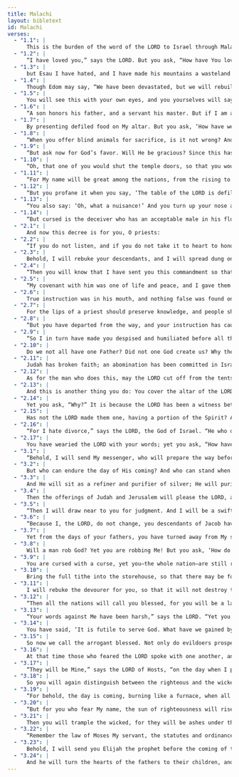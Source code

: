 ```yaml
---
title: Malachi
layout: bibletext
id: Malachi
verses:
  - "1.1": |
      This is the burden of the word of the LORD to Israel through Malachi:
  - "1.2": |
      “I have loved you,” says the LORD. But you ask, “How have You loved us?” “Was not Esau Jacob’s brother?” declares the LORD. “Yet Jacob I have loved,
  - "1.3": |
      but Esau I have hated, and I have made his mountains a wasteland and left his inheritance to the desert jackals.”
  - "1.4": |
      Though Edom may say, “We have been devastated, but we will rebuild the ruins,” this is what the LORD of Hosts says: “They may build, but I will demolish. They will be called the Land of Wickedness, and a people with whom the LORD is indignant forever.
  - "1.5": |
      You will see this with your own eyes, and you yourselves will say, ‘The LORD is great—even beyond the borders of Israel.’”
  - "1.6": |
      “A son honors his father, and a servant his master. But if I am a father, where is My honor? And if I am a master, where is your fear of Me?” says the LORD of Hosts to you priests who despise My name. “But you ask, ‘How have we despised Your name?’
  - "1.7": |
      By presenting defiled food on My altar. But you ask, ‘How have we defiled You?’ By saying that the table of the LORD is contemptible.”
  - "1.8": |
      “When you offer blind animals for sacrifice, is it not wrong? And when you present the lame and sick ones, is it not wrong? Why not offer them to your governor! Would he be pleased with you or show you favor?” asks the LORD of Hosts.
  - "1.9": |
      “But ask now for God’s favor. Will He be gracious? Since this has come from your hands, will He show you favor?” asks the LORD of Hosts.
  - "1.10": |
      “Oh, that one of you would shut the temple doors, so that you would no longer kindle useless fires on My altar! I take no pleasure in you,” says the LORD of Hosts, “and I will accept no offering from your hands.”
  - "1.11": |
      “For My name will be great among the nations, from the rising to the setting of the sun. In every place, incense and pure offerings will be presented in My name, because My name will be great among the nations,” says the LORD of Hosts.
  - "1.12": |
      “But you profane it when you say, ‘The table of the LORD is defiled, and as for its fruit, its food is contemptible.’”
  - "1.13": |
      “You also say: ‘Oh, what a nuisance!’ And you turn up your nose at it,” says the LORD of Hosts. “You bring offerings that are stolen, lame, or sick! Should I accept these from your hands?” asks the LORD.
  - "1.14": |
      “But cursed is the deceiver who has an acceptable male in his flock and vows to give it, but sacrifices a defective animal to the Lord. For I am a great King,” says the LORD of Hosts, “and My name is to be feared among the nations.”
  - "2.1": |
      And now this decree is for you, O priests:
  - "2.2": |
      “If you do not listen, and if you do not take it to heart to honor My name,” says the LORD of Hosts, “I will send a curse among you, and I will curse your blessings. Yes, I have already begun to curse them, because you are not taking it to heart.
  - "2.3": |
      Behold, I will rebuke your descendants, and I will spread dung on your faces, the waste from your feasts, and you will be carried off with it.”
  - "2.4": |
      “Then you will know that I have sent you this commandment so that My covenant with Levi may continue,” says the LORD of Hosts.
  - "2.5": |
      “My covenant with him was one of life and peace, and I gave them to him; it called for reverence, and he revered Me and stood in awe of My name.
  - "2.6": |
      True instruction was in his mouth, and nothing false was found on his lips. He walked with Me in peace and uprightness, and he turned many from iniquity.
  - "2.7": |
      For the lips of a priest should preserve knowledge, and people should seek instruction from his mouth, because he is the messenger of the LORD of Hosts.”
  - "2.8": |
      “But you have departed from the way, and your instruction has caused many to stumble. You have violated the covenant of Levi,” says the LORD of Hosts.
  - "2.9": |
      “So I in turn have made you despised and humiliated before all the people, because you have not kept My ways, but have shown partiality in matters of the law.”
  - "2.10": |
      Do we not all have one Father? Did not one God create us? Why then do we break faith with one another so as to profane the covenant of our fathers?
  - "2.11": |
      Judah has broken faith; an abomination has been committed in Israel and in Jerusalem. For Judah has profaned the LORD’s beloved sanctuary by marrying the daughter of a foreign god.
  - "2.12": |
      As for the man who does this, may the LORD cut off from the tents of Jacob everyone who is awake and aware—even if he brings an offering to the LORD of Hosts.
  - "2.13": |
      And this is another thing you do: You cover the altar of the LORD with tears, with weeping and groaning, because He no longer regards your offerings or receives them gladly from your hands.
  - "2.14": |
      Yet you ask, “Why?” It is because the LORD has been a witness between you and the wife of your youth, against whom you have broken faith, though she is your companion and your wife by covenant.
  - "2.15": |
      Has not the LORD made them one, having a portion of the Spirit? And why one? Because He seeks godly offspring. So guard yourselves in your spirit and do not break faith with the wife of your youth.
  - "2.16": |
      “For I hate divorce,” says the LORD, the God of Israel. “He who divorces his wife covers his garment with violence,” says the LORD of Hosts. So guard yourselves in your spirit and do not break faith.
  - "2.17": |
      You have wearied the LORD with your words; yet you ask, “How have we wearied Him?” By saying, “All who do evil are good in the sight of the LORD, and in them He delights,” or, “Where is the God of justice?”
  - "3.1": |
      “Behold, I will send My messenger, who will prepare the way before Me. Then the Lord whom you seek will suddenly come to His temple—the Messenger of the covenant, in whom you delight—see, He is coming,” says the LORD of Hosts.
  - "3.2": |
      But who can endure the day of His coming? And who can stand when He appears? For He will be like a refiner’s fire, like a launderer’s soap.
  - "3.3": |
      And He will sit as a refiner and purifier of silver; He will purify the sons of Levi and refine them like gold and silver. Then they will present offerings to the LORD in righteousness.
  - "3.4": |
      Then the offerings of Judah and Jerusalem will please the LORD, as in days of old and years gone by.
  - "3.5": |
      “Then I will draw near to you for judgment. And I will be a swift witness against sorcerers and adulterers and perjurers, against oppressors of the widowed and fatherless, and against those who defraud laborers of their wages and deny justice to the foreigner but do not fear Me,” says the LORD of Hosts.
  - "3.6": |
      “Because I, the LORD, do not change, you descendants of Jacob have not been destroyed.
  - "3.7": |
      Yet from the days of your fathers, you have turned away from My statutes and have not kept them. Return to Me, and I will return to you,” says the LORD of Hosts. “But you ask, ‘How can we return?’
  - "3.8": |
      Will a man rob God? Yet you are robbing Me! But you ask, ‘How do we rob You?’ In tithes and offerings.
  - "3.9": |
      You are cursed with a curse, yet you—the whole nation—are still robbing Me.
  - "3.10": |
      Bring the full tithe into the storehouse, so that there may be food in My house. Test Me in this,” says the LORD of Hosts. “See if I will not open the windows of heaven and pour out for you blessing without measure.
  - "3.11": |
      I will rebuke the devourer for you, so that it will not destroy the fruits of your land, and the vine in your field will not fail to produce fruit,” says the LORD of Hosts.
  - "3.12": |
      “Then all the nations will call you blessed, for you will be a land of delight,” says the LORD of Hosts.
  - "3.13": |
      “Your words against Me have been harsh,” says the LORD. “Yet you ask, ‘What have we spoken against You?’
  - "3.14": |
      You have said, ‘It is futile to serve God. What have we gained by keeping His requirements and walking mournfully before the LORD of Hosts?
  - "3.15": |
      So now we call the arrogant blessed. Not only do evildoers prosper, they even test God and escape.’”
  - "3.16": |
      At that time those who feared the LORD spoke with one another, and the LORD listened and heard them. So a scroll of remembrance was written before Him regarding those who feared the LORD and honored His name.
  - "3.17": |
      “They will be Mine,” says the LORD of Hosts, “on the day when I prepare My treasured possession. And I will spare them as a man spares his own son who serves him.
  - "3.18": |
      So you will again distinguish between the righteous and the wicked, between those who serve God and those who do not.”
  - "3.19": |
      “For behold, the day is coming, burning like a furnace, when all the arrogant and every evildoer will be stubble; the day is coming when I will set them ablaze,” says the LORD of Hosts. “Not a root or branch will be left to them.”
  - "3.20": |
      “But for you who fear My name, the sun of righteousness will rise with healing in its wings, and you will go out and leap like calves from the stall.
  - "3.21": |
      Then you will trample the wicked, for they will be ashes under the soles of your feet on the day I am preparing,” says the LORD of Hosts.
  - "3.22": |
      “Remember the law of Moses My servant, the statutes and ordinances I commanded him for all Israel at Horeb.
  - "3.23": |
      Behold, I will send you Elijah the prophet before the coming of the great and dreadful Day of the LORD.
  - "3.24": |
      And he will turn the hearts of the fathers to their children, and the hearts of the children to their fathers. Otherwise, I will come and strike the land with a curse.”
---
```

